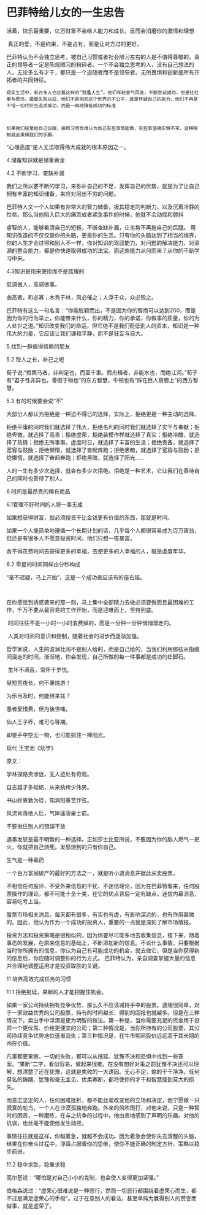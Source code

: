 # 巴菲特给儿女的一生忠告



​	活着，快乐最重要，亿万财富不会给人能力和成长，反而会消磨你的激情和理想

​	真正的爱，不是约束，不是占有，而是让对方过的更好。



​	巴菲特认为不会独立思考，被自己习惯或者社会陋习左右的人是不值得尊敬的，真正的领导者一定是陈规陋习的粉碎者。一个不会独立思考的人，没有自己想法的人，无论多么有才干，都只是一个追随者而不是领导者。无所畏惧和创新是所有开拓者的共同特征。



 	现实生活中，有许多人也过着这样的“跳蚤人生”。他们年轻意气风发，不断尝试成功，但是往往事与愿违，屡屡失败以后，他们不是抱怨这个世界的不公平，就是怀疑自己的能力，他们不再是不惜一切代价去追求成功，而是一再地降低成功的标准

 	

 	如果我们经常给自己设限，按照习惯思维认为自己有些事情能做，有些事值确实做不来，这种限制就会束缚我们的手脚。

“心理高度”是人无法取得伟大成就的根本原因之一。



4.储备知识就是储备黄金

 4.2 不断学习，查缺补漏

 我们之所以要不断的学习，来弥补自己的不足，发挥自己的优势，就是为了让自己拥有丰富的知识储备，来应对层出不穷的问题。

 

 巴菲特人文一个人如果有非常大的智力储备，极其稳定的判断力，以及沉着冷静的性格，那么当他陷入巨大的痛苦或者紧急事件的时候，他就不会动摇和颤抖



 睿智的人，能够看清自己的短板，不断查缺补漏，让劣势不再拖自己的后腿。 用知识改造的不仅仅是你的头脑，更是你的生活。只有你的头脑达到了相当的境界，你的人生才会过得和别人不一样，你对知识的驾驭能力、对问题的解决能力、对资源的整合能力，都是你快速取得成功的法宝。而这些能力从何而来？从你的不断学习中来。



4.3知识是用来使用而不是炫耀的

低调做人，高调做事。



曲高者，和必寡；木秀于林，风必催之；人浮于众，众必毁之。



巴菲特有这么一句名言：“你能脱颖而出，不是因为你的智商可以达到200，而是因为你的行为举止，你能带来什么，你的精力，你的承诺，你做事的质量，你的为人处世之道。”知识改变我们的命运，但它绝不是我们贬低别人的资本，知识是一种伟大的力量，它应该让我们谦和平静，而不是狂妄与自大。



5.找到一群值得信赖的朋友

5.2 取人之长，补己之短

荀子说:“假輿马者，非利足也，而至千里。假舟楫者，非能水也，而绝江河。”荀子有“君子性非异也，善假于物也”的东方智慧，牛顿也有“踩在巨人肩膀上”的西方智慧。

5.3 有的时候要会说“不”

大部分人都认为拒绝是一种迫不得已的选择，实际上，拒绝更是一种主动的选择。

 拒绝平庸的同时我们就选择了伟大，拒绝名利的同时我们就选择了实干与奉献；拒绝卑微，就选择了高贵；拒绝虚荣，拒绝装模作样就选择了真实；拒绝冷酷，就选择了热情；拒绝无所事事。虚度时日，就选择了丰富的生活；拒绝责备，就选择了宽容与鼓励；拒绝懒惰，就选择了奋起奔跑；拒绝黑暗，就选择了宽容与鼓励；拒绝懒惰，就选择了奋起奔跑；拒绝黑暗，就选择了阳光……

 人的一生有多少次选择，就会有多少次拒绝。拒绝是一种艺术，它让我们在善待自己的同时也善待了别人。



6.时间是最昂贵的稀有商品

6.1管理不好时间的人将一事无成

如果想获得财富，就必须投资于比金钱更有价值的东西，那就是时间。



​	如果一个人能简单地遵循一个长期计划的话，几乎每个人都很容易成为百万富翁，但还是有很多人不愿意投资时间，他们只想一夜暴富。



​	舍不得花费时间去获得更多的幸福，去使更多的人幸福的人，就是虚度年华。



6.2 零星的时间同样由分秒构成

 “毫不迟疑，马上开始”，这是一个成功者应该有的座右铭。

​	

​	在你感觉到诱惑袭来的那一刻，马上集中全部精力去做必须要做而且最困难的工作，千万不要从最容易的工作开始，而是迎难而上，坚持到底。



​	时间往往不是一小时一小时浪费掉的，而是一分钟一分钟悄悄溜走的。

​	人类对时间的意识和控制，随着社会的进步而逐渐加强。

​	哲学家说，人生的波澜壮阔不是别人给的，而是自己给的，当我们利用那些从指缝间溜走的时间，渐渐地，你会发现，自己所做的每一件事都是成功的垫脚石。



​	生年不满百，常怀千岁忧。

昼短苦夜长，何不秉烛游！

为乐当及时，何能待来兹？

愚者爱惜费，但为後世嗤。

仙人王子乔，难可与等期。



即使手中空无一物，也可能抓住一捧阳光。



现代 王宝池《劝学》



原文：



学林探路贵涉远，无人迹处有奇观。



自古雄才多砥砺，从来纨绔少伟男。



书山妙景勤为径，知渊阳春苦作弦。



风流肯落他人后，气岸遥凌豪士前。





不要揪住别人的错误不放

遇事发怒是最不明智的一种选择。正如莎士比亚所说，不要因为你的敌人燃气一把火，你就把自己烧死。发怒烧到的只有你自己。

 生气是一种毒药



 一个百万富翁破产的最好的方法之一，就是听小道消息并据此买卖股票。



 不相信任何股评、不受外来信息的干扰、不迷信理论，因为在巴菲特看来，任何股票操作的理论，都不可能十全十美，在它的优点背后一定有缺点。迷信内幕消息，容易吃亏上当。

 股票市场相关消息，每天都有很多，有实也有虚，有影响深远的，也有作用甚微的。因此，他认为作为一个成功的投资人，重要的一点就是深刻了解市场情报。

​	投资方法和投资策略是很相似的，因为你要尽可能多地去收集信息，接下来，随着事态的发展，在原来信息的基础上，不断添加新的信息。不论什么事情，只要根据当时你所拥有的信息，你认为自己有可能成功的机会，就去做它，但是当你获得新的信息后，你应随时调整你的行为方式。 巴菲特认为，亲自调查掌握大量的信息并合理地调整运用才是投资取胜的关键。 



 11 培养高效完成任务的习惯

 11.1 拒绝拖延，果断的人才能把握住机会。

 如果一家公司持续拥有竞争优势，那么久不应该减持手中的股票。道理很简单，对于一家效益优秀的公司股票，持有的时间越长，得到的回报也就越多。但是在三种情况下，卖出手中浮漂是更为明智的做法。第一种是，当你需要充足的资金用于投资一个更优秀、价格更便宜的公司；第二种情况是，当你所持有的公司股票，其公司持续竞争优势地位逐渐消失；第三种情况是，在牛市期间股价远远高于其长期的内在价值。



 凡事都要果断。一切的失败，都可以从拖延、犹豫不决和恐惧中找到一些答案。“果断”二字，看似容易，做起来很难。在没有想好对策之前犹豫不决还可以理解，想清楚了还在犹豫，这就是失败的一大诱因。无心不定，输的干干净净。任何莫名的踌躇、犹豫和毫无主见、优柔寡断，都将使你的才干和智慧瘦到莫大的损失。

​	而意志坚定的人，任何困难挫折，都不能丝毫改变他的立场和决定，他宁愿做一只寂寞的鸵鸟，一个人在沙漠孤独地奔跑。外来的风吹雨打，对他来说，只是一种暂时的困苦，一种磨练，在与之抗争的过程中，他由衷地感到了声明的乐趣。对他的讥讽，也丝毫不能使他发生动摇。



​	事情往往就是这样，你越着急，就越不会成功。因为着急会使你失去清醒的头脑，结果在你奋斗过程中，浮躁占据着你的思维，使你不能正确的制定方针、策略以稳步前进。



  11.2 稳中求胜，稳重求稳

  高尔基说：“哪怕是对自己小小的克制，也会使人变得更加坚强。”



 伯格森说过：“虚荣心很难说是一种恶行，然而一切恶行都围绕着虚荣心而生，都不过是满足虚荣心的手段”。过于在意别人的看法，甚至单纯为赢得别人的赞誉而做事，就是虚荣了。